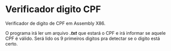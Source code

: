 # Verificador digito CPF

Verificador de digito de CPF em Assembly X86.

O programa irá ler um arquivo ***.txt*** que estará o CPF e irá informar se aquele CPF é válido. Será lido os 9 primeiros digitos pra detectar se o digito está certo.
